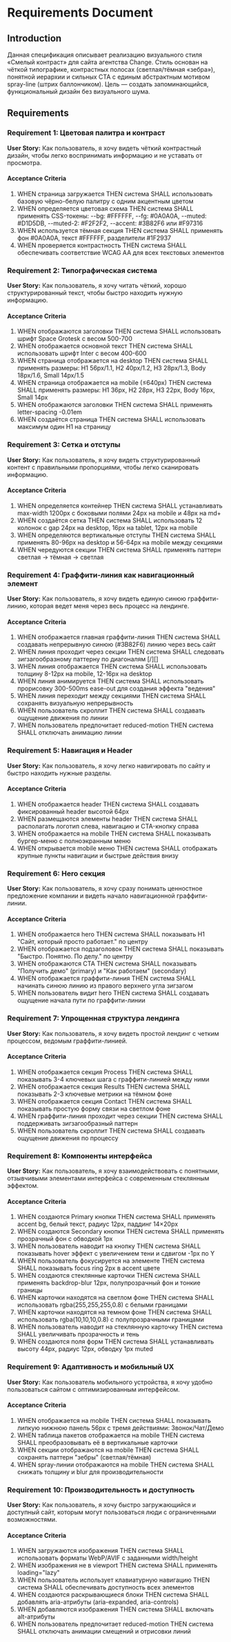 # Requirements Document

## Introduction

Данная спецификация описывает реализацию визуального стиля «Смелый контраст» для сайта агентства Change. Стиль основан на чёткой типографике, контрастных полосах (светлая/тёмная «зебра»), понятной иерархии и сильных CTA с единым абстрактным мотивом spray-line (штрих баллончиком). Цель — создать запоминающийся, функциональный дизайн без визуального шума.

## Requirements

### Requirement 1: Цветовая палитра и контраст

**User Story:** Как пользователь, я хочу видеть чёткий контрастный дизайн, чтобы легко воспринимать информацию и не уставать от просмотра.

#### Acceptance Criteria

1. WHEN страница загружается THEN система SHALL использовать базовую чёрно-белую палитру с одним акцентным цветом
2. WHEN определяется цветовая схема THEN система SHALL применять CSS-токены: --bg: #FFFFFF, --fg: #0A0A0A, --muted: #D1D5DB, --muted-2: #F2F2F2, --accent: #3B82F6 или #F97316
3. WHEN используется тёмная секция THEN система SHALL применять фон #0A0A0A, текст #FFFFFF, разделители #1F2937
4. WHEN проверяется контрастность THEN система SHALL обеспечивать соответствие WCAG AA для всех текстовых элементов

### Requirement 2: Типографическая система

**User Story:** Как пользователь, я хочу читать чёткий, хорошо структурированный текст, чтобы быстро находить нужную информацию.

#### Acceptance Criteria

1. WHEN отображаются заголовки THEN система SHALL использовать шрифт Space Grotesk с весом 500-700
2. WHEN отображается основной текст THEN система SHALL использовать шрифт Inter с весом 400-600
3. WHEN страница отображается на desktop THEN система SHALL применять размеры: H1 56px/1.1, H2 40px/1.2, H3 28px/1.3, Body 18px/1.6, Small 14px/1.5
4. WHEN страница отображается на mobile (≤640px) THEN система SHALL применять размеры: H1 36px, H2 28px, H3 22px, Body 16px, Small 14px
5. WHEN отображаются заголовки THEN система SHALL применять letter-spacing -0.01em
6. WHEN создаётся страница THEN система SHALL использовать максимум один H1 на страницу

### Requirement 3: Сетка и отступы

**User Story:** Как пользователь, я хочу видеть структурированный контент с правильными пропорциями, чтобы легко сканировать информацию.

#### Acceptance Criteria

1. WHEN определяется контейнер THEN система SHALL устанавливать max-width 1200px с боковыми полями 24px на mobile и 48px на md+
2. WHEN создаётся сетка THEN система SHALL использовать 12 колонок с gap 24px на desktop, 16px на tablet, 12px на mobile
3. WHEN определяются вертикальные отступы THEN система SHALL применять 80-96px на desktop и 56-64px на mobile между секциями
4. WHEN чередуются секции THEN система SHALL применять паттерн светлая → тёмная → светлая

### Requirement 4: Граффити-линия как навигационный элемент

**User Story:** Как пользователь, я хочу видеть единую синюю граффити-линию, которая ведет меня через весь процесс на лендинге.

#### Acceptance Criteria

1. WHEN отображается главная граффити-линия THEN система SHALL создавать непрерывную синюю (#3B82F6) линию через весь сайт
2. WHEN линия проходит через секции THEN система SHALL следовать зигзагообразному паттерну по диагоналям [/][\]
3. WHEN линия отображается THEN система SHALL использовать толщину 8-12px на mobile, 12-16px на desktop
4. WHEN линия анимируется THEN система SHALL использовать прорисовку 300-500ms ease-out для создания эффекта "ведения"
5. WHEN линия переходит между секциями THEN система SHALL сохранять визуальную непрерывность
6. WHEN пользователь скроллит THEN система SHALL создавать ощущение движения по линии
7. WHEN пользователь предпочитает reduced-motion THEN система SHALL отключать анимацию линии

### Requirement 5: Навигация и Header

**User Story:** Как пользователь, я хочу легко навигировать по сайту и быстро находить нужные разделы.

#### Acceptance Criteria

1. WHEN отображается header THEN система SHALL создавать фиксированный header высотой 64px
2. WHEN размещаются элементы header THEN система SHALL располагать логотип слева, навигацию и CTA-кнопку справа
3. WHEN отображается на mobile THEN система SHALL показывать бургер-меню с полноэкранным меню
4. WHEN открывается mobile меню THEN система SHALL отображать крупные пункты навигации и быстрые действия внизу

### Requirement 6: Hero секция

**User Story:** Как пользователь, я хочу сразу понимать ценностное предложение компании и видеть начало навигационной граффити-линии.

#### Acceptance Criteria

1. WHEN отображается hero THEN система SHALL показывать H1 "Сайт, который просто работает." по центру
2. WHEN отображается подзаголовок THEN система SHALL показывать "Быстро. Понятно. По делу." по центру
3. WHEN отображаются CTA THEN система SHALL показывать "Получить демо" (primary) и "Как работаем" (secondary)
4. WHEN отображается граффити-линия THEN система SHALL начинать синюю линию из правого верхнего угла зигзагом
5. WHEN пользователь видит hero THEN система SHALL создавать ощущение начала пути по граффити-линии

### Requirement 7: Упрощенная структура лендинга

**User Story:** Как пользователь, я хочу видеть простой лендинг с четким процессом, ведомым граффити-линией.

#### Acceptance Criteria

1. WHEN отображается секция Process THEN система SHALL показывать 3-4 ключевых шага с граффити-линией между ними
2. WHEN отображается секция Results THEN система SHALL показывать 2-3 ключевые метрики на тёмном фоне
3. WHEN отображается секция Contact THEN система SHALL показывать простую форму связи на светлом фоне
4. WHEN граффити-линия проходит через секции THEN система SHALL поддерживать зигзагообразный паттерн
5. WHEN пользователь скроллит THEN система SHALL создавать ощущение движения по процессу

### Requirement 8: Компоненты интерфейса

**User Story:** Как пользователь, я хочу взаимодействовать с понятными, отзывчивыми элементами интерфейса с современным стеклянным эффектом.

#### Acceptance Criteria

1. WHEN создаются Primary кнопки THEN система SHALL применять accent bg, белый текст, радиус 12px, паддинг 14×20px
2. WHEN создаются Secondary кнопки THEN система SHALL применять прозрачный фон с обводкой 1px
3. WHEN пользователь наводит на кнопку THEN система SHALL показывать hover эффект с увеличением тени и сдвигом -1px по Y
4. WHEN пользователь фокусируется на элементе THEN система SHALL показывать focus ring 2px в accent цвете
5. WHEN создаются стеклянные карточки THEN система SHALL применять backdrop-blur 12px, полупрозрачный фон и тонкие границы
6. WHEN карточки находятся на светлом фоне THEN система SHALL использовать rgba(255,255,255,0.8) с белыми границами
7. WHEN карточки находятся на темном фоне THEN система SHALL использовать rgba(10,10,10,0.8) с полупрозрачными границами
8. WHEN пользователь наводит на стеклянную карточку THEN система SHALL увеличивать прозрачность и тень
9. WHEN создаются поля форм THEN система SHALL устанавливать высоту 44px, радиус 12px, обводку 1px muted

### Requirement 9: Адаптивность и мобильный UX

**User Story:** Как пользователь мобильного устройства, я хочу удобно пользоваться сайтом с оптимизированным интерфейсом.

#### Acceptance Criteria

1. WHEN отображается на mobile THEN система SHALL показывать липкую нижнюю панель 56px с тремя действиями: Звонок/Чат/Демо
2. WHEN таблица пакетов отображается на mobile THEN система SHALL преобразовывать её в вертикальные карточки
3. WHEN секции отображаются на mobile THEN система SHALL сохранять паттерн "зебры" (светлая/тёмная)
4. WHEN spray-линии отображаются на mobile THEN система SHALL снижать толщину и blur для производительности

### Requirement 10: Производительность и доступность

**User Story:** Как пользователь, я хочу быстро загружающийся и доступный сайт, которым могут пользоваться люди с ограниченными возможностями.

#### Acceptance Criteria

1. WHEN загружаются изображения THEN система SHALL использовать форматы WebP/AVIF с заданными width/height
2. WHEN изображения не в viewport THEN система SHALL применять loading="lazy"
3. WHEN пользователь использует клавиатурную навигацию THEN система SHALL обеспечивать доступность всех элементов
4. WHEN создаются раскрывающиеся блоки THEN система SHALL добавлять aria-атрибуты (aria-expanded, aria-controls)
5. WHEN добавляются изображения THEN система SHALL включать alt-атрибуты
6. WHEN пользователь предпочитает reduced-motion THEN система SHALL отключать анимации смещений и отрисовки линий